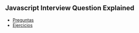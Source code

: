 ## Javascript Interview Question Explained

* [Preguntas](https://github.com/VictorHugoAguilar/javascript-interview-questions-explained/blob/main/question.md)
* [Ejercicios](https://github.com/VictorHugoAguilar/javascript-interview-questions-explained/blob/main/exercises.md)
